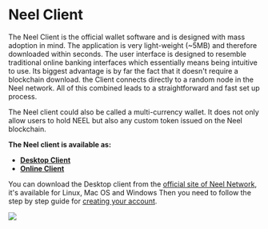 # Neel Client

The Neel Client is the official wallet software and is designed with mass adoption in mind.
The application is very light-weight \(~5MB\) and therefore downloaded within seconds. The user interface is designed to resemble traditional online banking interfaces which essentially means being intuitive to use. Its biggest advantage is by far the fact that it doesn't require a blockchain download. the Client connects directly to a random node in the Neel network. All of this combined leads to a straightforward and fast set up process.

The Neel client could also be called a multi-currency wallet. It does not only allow users to hold NEEL but also any custom token issued on the Neel blockchain.

**The Neel client is available as:**

* [**Desktop Client**](https://neelplatform.com/product)
* [**Online Client**](https://client.neelplatform.com/)

You can download the Desktop client from the [official site of Neel Network](https://neelplatform.com/), it's available for Linux, Mac OS and Windows Then you need to follow the step by step guide for [creating your account](account-management/creating-an-account.md).

![](/_assets/install-neel-client-screenshot.png)
